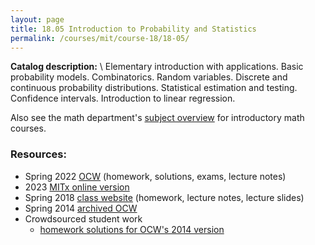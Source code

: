 ```yaml
---
layout: page
title: 18.05 Introduction to Probability and Statistics
permalink: /courses/mit/course-18/18-05/
---
```


**Catalog description:**
\\
Elementary introduction with applications. Basic probability models. Combinatorics. Random variables. Discrete and continuous probability distributions. Statistical estimation and testing. Confidence intervals. Introduction to linear regression.

Also see the math department's [subject overview](https://math.mit.edu/academics/undergrad/subjects/180x.html) for introductory math courses.

### Resources:
- Spring 2022 [OCW](https://ocw.mit.edu/courses/18-05-introduction-to-probability-and-statistics-spring-2022/) (homework, solutions, exams, lecture notes)
- 2023 [MITx online version](https://openlearninglibrary.mit.edu/courses/course-v1:MITx+18.05r_10+2022_Summer/about)
- Spring 2018 [class website](https://math.mit.edu/~dav/05.dir/05.html) (homework, lecture notes, lecture slides)
- Spring 2014 [archived OCW](https://dspace.mit.edu/bitstream/handle/1721.1/153490/18-05-spring-2014/contents/index.htm)
- Crowdsourced student work
  - [homework solutions for OCW's 2014 version](https://github.com/Lukasz-Cesarski/mit1805)